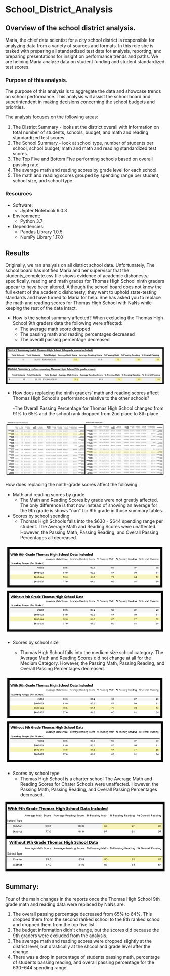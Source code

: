 # School_District_Analysis

## Overview of the school district analysis.

Maria, the chief data scientist for a city school district is responsible for analyzing data from a variety of sources and formats.  In this role she is tasked with preparing all standardized test data for analysis, reporting, and preparing presentations for insight on performance trends and paths. We are helping Maria analyze data on student funding and student standardized test scores.

### Purpose of this analysis.
The purpose of this analysis is to aggregate the data and showcase trends on school performance.  This analysis will assist the school board and superintendent in making decisions concerning the school budgets and priorities. 

The analysis focuses on the following areas:
1. The District Summary - looks at the district overall with information on total number of students, schools, budget, and math and reading standardized test scores.
2. The School Summary - look at school type, number of students per school, school budget, math and math and reading standardized test scores.
3. The Top Five and Bottom Five performing schools based on overall passing rate.
4. The average math and reading scores by grade level for each school.
5. The math and reading scores grouped by spending range per student, school size, and school type.

### Resources
- Software:
    - Jypter Notebook 6.0.3
- Environment:
  - Python 3.7
- Dependencies:
  - Pandas Library 1.0.5
  - NumPy Library 1.17.0

## Results
Originally, we ran analysis on all district school data.  Unfortunately, The school board has notified Maria and her supervisor that the students_complete.csv file shows evidence of academic dishonesty; specifically, reading and math grades for Thomas High School ninth graders appear to have been altered. Although the school board does not know the full extent of the academic dishonesty, they want to uphold state-testing standards and have turned to Maria for help. She has asked you to replace the math and reading scores for Thomas High School with NaNs while keeping the rest of the data intact.

- How is the school summary affected?
    When excluding the Thomas High School 9th graders data the following were affected:
    - The average math score dropped
    - The passing math and reading percentages decreased
    - The overall passing percentage decreased
 <img src = "https://github.com/jennfrbrown/School_District_Analysis/blob/master/Images%20for%20ReadMe/District%20Summary.png"  >  
   
- How does replacing the ninth graders’ math and reading scores affect Thomas High School’s performance relative to the other schools?
    
    -The Overall Passing Percentage for Thomas High School changed from 91% to 65% and the school rank dropped from 2nd place to 8th place.
<img src = "https://github.com/jennfrbrown/School_District_Analysis/blob/master/Images%20for%20ReadMe/Change%20in%20Position.png" >
    
    
How does replacing the ninth-grade scores affect the following:
- Math and reading scores by grade
    - The Math and Reading Scores by grade were not greatly affected.  The only difference is that now instead of showing an average for the 9th grade is shows "nan" for 9th grade in those summary tables.
- Scores by school spending
    -  Thomas High Schools falls into the $630 - $644 spending range per student.  The Average Math and Reading Scores were unaffected.  However, the Passing Math, Passing Reading, and Overall Passing Percentages all decreased.
<img src = "https://github.com/jennfrbrown/School_District_Analysis/blob/master/Images%20for%20ReadMe/Spending%20Ranges.png">

- Scores by school size

    -  Thomas High School falls into the medium size school category.  The Average Math and Reading Scores did not change at all for the Medium Category.  However, the Passing Math, Passing Reading, and Overall Passing Percentages decreased.
<img src = "https://github.com/jennfrbrown/School_District_Analysis/blob/master/Images%20for%20ReadMe/Spending%20Ranges.png" >

- Scores by school type
    - Thomas High School is a charter school  The Average Math and Reading Scores for Chater Schools were unaffected.  However, the Passing Math, Passing Reading, and Overall Passing Percentages decreased.
<img src = "https://github.com/jennfrbrown/School_District_Analysis/blob/master/Images%20for%20ReadMe/school%20type.png"  >

## Summary: 

Four of the main changes in the reports once the Thomas High School 9th grade math and reading data were replaced by NaNs are:
1. The overall passing percentage decreased from 65% to 64%.  This dropped them from the second ranked school to the 8th ranked school and dropped them from the top five list.
2. The budget information didn't change, but the scores did because the 9th graders were excluded from the analysis.
3. The average math and reading scores were dropped slightly at the district level, but drastically at the shcool and grade level after the change.
4. There was a drop in percentage of students passing math, percentage of students passing reading, and overall passing percentage for the $630-$644 spending range.

